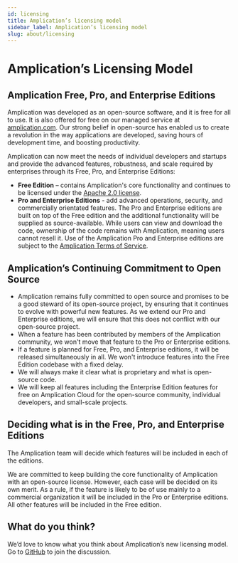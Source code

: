 ```yaml
---
id: licensing
title: Amplication’s licensing model 
sidebar_label: Amplication’s licensing model 
slug: about/licensing
---
```


# Amplication’s Licensing Model 

## Amplication Free, Pro, and Enterprise Editions

Amplication was developed as an open-source software, and it is free for all to use. It is also offered for free on our managed service at [amplication.com](http://amplication.com).   Our strong belief in open-source has enabled us to create a revolution in the way applications are developed, saving hours of development time, and boosting productivity.

Amplication can now meet the needs of individual developers and startups and provide the advanced features, robustness, and scale required by enterprises through its Free, Pro, and Enterprise Editions:

- **Free Edition** – contains Amplication's core functionality and continues to be licensed under the [Apache 2.0 license](https://github.com/amplication/amplication/blob/master/LICENSE).
- **Pro and Enterprise Editions** - add advanced operations, security, and commercially orientated features. The Pro and Enterprise editions are built on top of the Free edition and the additional functionality will be supplied as source-available. While users can view and download the code, ownership of the code remains with Amplication, meaning users cannot resell it. Use of the Amplication Pro and Enterprise editions are subject to the [Amplication Terms of Service](https://amplication.com/terms).

## **Amplication’s Continuing Commitment to Open Source**[](https://docs.amplication.com/about/about/licensing/#amplications-continuing-commitment-to-open-source)

- Amplication remains fully committed to open source and promises to be a good steward of its open-source project, by ensuring that it continues to evolve with powerful new features. As we extend our Pro and Enterprise editions, we will ensure that this does not conflict with our open-source project.
- When a feature has been contributed by members of the Amplication community, we won't move that feature to the Pro or Enterprise editions.
- If a feature is planned for Free, Pro, and Enterprise editions, it will be released simultaneously in all. We won't introduce features into the Free Edition codebase with a fixed delay.
- We will always make it clear what is proprietary and what is open-source code.
- We will keep all features including the Enterprise Edition features for free on Amplication Cloud for the open-source community, individual developers, and small-scale projects.

## Deciding what is in the Free, Pro, and Enterprise Editions[](https://docs.amplication.com/about/about/licensing/#deciding-what-is-in-the-community-or-enterprise-editions)

The Amplication team will decide which features will be included in each of the editions.

We are committed to keep building the core functionality of Amplication with an open-source license. However, each case will be decided on its own merit. As a rule, if the feature is likely to be of use mainly to a commercial organization it will be included in the Pro or Enterprise editions. All other features will be included in the Free edition.

## What do you think?[](https://docs.amplication.com/about/about/licensing/#what-do-you-think)

We’d love to know what you think about Amplication’s new licensing model. Go to [GitHub](https://github.com/amplication/amplication/discussions/2846) to join the discussion.
